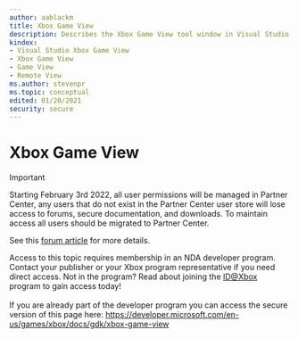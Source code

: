 ```yaml
---
author: aablackm
title: Xbox Game View
description: Describes the Xbox Game View tool window in Visual Studio.
kindex:
- Visual Studio Xbox Game View
- Xbox Game View
- Game View
- Remote View
ms.author: stevenpr
ms.topic: conceptual
edited: 01/20/2021
security: secure
---
```


# Xbox Game View
> [!IMPORTANT]
> Starting February 3rd 2022, all user permissions will be managed in Partner Center, any users that do not exist in the Partner Center user store will lose access to forums, secure documentation, and downloads. To maintain access all users should be migrated to Partner Center. <p></p>See this <a href="https://forums.xboxlive.com/articles/132187/breaking-change-user-access-for-forums-secure-docu.html">forum article</a> for more details.  

 Access to this topic requires membership in an NDA developer program. Contact your publisher or your Xbox program representative if you need direct access. Not in the program? Read about joining the <a href="https://www.xbox.com/Developers/id">ID@Xbox</a> program to gain access today!  <br/><br/>If you are already part of the developer program you can access the secure version of this page here: <a target="_blank" href="https://developer.microsoft.com/en-us/games/xbox/docs/gdk/xbox-game-view">https://developer.microsoft.com/en-us/games/xbox/docs/gdk/xbox-game-view</a>
